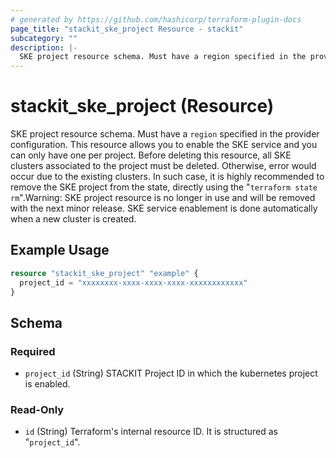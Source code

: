 ```yaml
---
# generated by https://github.com/hashicorp/terraform-plugin-docs
page_title: "stackit_ske_project Resource - stackit"
subcategory: ""
description: |-
  SKE project resource schema. Must have a region specified in the provider configuration. This resource allows you to enable the SKE service and you can only have one per project. Before deleting this resource, all SKE clusters associated to the project must be deleted. Otherwise, error would occur due to the existing clusters. In such case, it is highly recommended to remove the SKE project from the state, directly using the "terraform state rm".Warning: SKE project resource is no longer in use and will be removed with the next minor release. SKE service enablement is done automatically when a new cluster is created.
---
```


# stackit_ske_project (Resource)

SKE project resource schema. Must have a `region` specified in the provider configuration. This resource allows you to enable the SKE service and you can only have one per project. Before deleting this resource, all SKE clusters associated to the project must be deleted. Otherwise, error would occur due to the existing clusters. In such case, it is highly recommended to remove the SKE project from the state, directly using the "`terraform state rm`".Warning: SKE project resource is no longer in use and will be removed with the next minor release. SKE service enablement is done automatically when a new cluster is created.

## Example Usage

```terraform
resource "stackit_ske_project" "example" {
  project_id = "xxxxxxxx-xxxx-xxxx-xxxx-xxxxxxxxxxxx"
}
```

<!-- schema generated by tfplugindocs -->
## Schema

### Required

- `project_id` (String) STACKIT Project ID in which the kubernetes project is enabled.

### Read-Only

- `id` (String) Terraform's internal resource ID. It is structured as "`project_id`".

